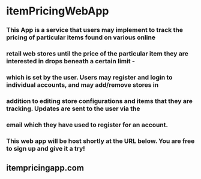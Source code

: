 # itemPricingWebApp

### This App is a service that users may implement to track the pricing of particular items found on various online
### retail web stores until the price of the particular item they are interested in drops beneath a certain limit -
### which is set by the user.  Users may register and login to individual accounts, and may add/remove stores in
### addition to editing store configurations and items that they are tracking.  Updates are sent to the user via the
### email which they have used to register for an account.

### This web app will be host shortly at the URL below.  You are free to sign up and give it a try!

## itempricingapp.com
